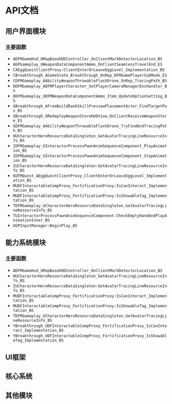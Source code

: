 # API文档

## 用户界面模块

### 主要函数
- `ADFMGameHud_UMapBaseHUDController_OnClientMarkDetectorLocation_BS`
- `AGPGameplay_UWeaponDataComponentAmmo_OnClientSeamlessTravelEnd_ES`
- `CAEggQuestClientProxy:ClientEnterOrLeaveEggLevel_Implementation_BS`
- `CBreakthrough_AGameState_Breakthrough_OnRep_DFMGamePlayerSubMode_ES`
- `CDFMGameplay_AAbilityWeaponThrowableFlashDrone_OnRep_TracingPath_BS`
- `DDFMGameplay_ADFMPlayerCharacter_SetPlayerCameraManagerEncHandler_BS`
- `DDFMGameplay_UDFMWeaponDataComponentAmmo_Item_UpdateOptionSetting_BS`
- `GBreakthrough_AFreeBuildRankSkillPreviewPlacementActor_FindTargetPos_BS`
- `GBreakthrough_URedeployWeaponStoreHUDView_OnClientReceiveWeaponStore_ES`
- `GDFMGameplay_AAbilityWeaponThrowableFlashDrone_TryFindAndTracingPath_BS`
- `HUCharacterHeroResourceDataSingleton_GetAvatarTracingLineResourceInfo_BS`
- `IDFMGameplay_UInteractorProcessPawnAnimSequenceComponent_PlayAnimation_BS`
- `IDFMGameplay_UInteractorProcessPawnAnimSequenceComponent_StopAnimation_BS`
- `IUCharacterHeroResourceDataSingleton:GetAvatarTracingLineResourceInfo_BS`
- `KDFMQuest_AEggQuestClientProxy_ClientEnterOrLeaveEggLevel_Implementation_BS`
- `MUDFInteractableCompProxy_FortificationProxy:IsCanInteract_Implementation_BS`
- `MUDFInteractableCompProxy_FortificationProxy:IsShowableTag_Implementation_BS`
- `TDFMGameplay_UCharacterHeroResourceDataSingleton_GetAvatarTracingLineResourceInfo_BS`
- `TUInteractorProcessPawnAnimSequenceComponent:CheckEmptyHandAndPlayAnimationInner_BS`
- `UGPInputManager:BeginPlay_BS`

## 能力系统模块

### 主要函数
- `ADFMGameHud_UMapBaseHUDController_OnClientMarkDetectorLocation_BS`
- `HUCharacterHeroResourceDataSingleton_GetAvatarTracingLineResourceInfo_BS`
- `IUCharacterHeroResourceDataSingleton:GetAvatarTracingLineResourceInfo_BS`
- `MUDFInteractableCompProxy_FortificationProxy:IsCanInteract_Implementation_BS`
- `MUDFInteractableCompProxy_FortificationProxy:IsShowableTag_Implementation_BS`
- `TDFMGameplay_UCharacterHeroResourceDataSingleton_GetAvatarTracingLineResourceInfo_BS`
- `YBreakthrough_UDFInteractableCompProxy_FortificationProxy_IsCanInteract_Implementation_BS`
- `YBreakthrough_UDFInteractableCompProxy_FortificationProxy_IsShowableTag_Implementation_BS`

## UI框架

## 核心系统

## 其他模块

